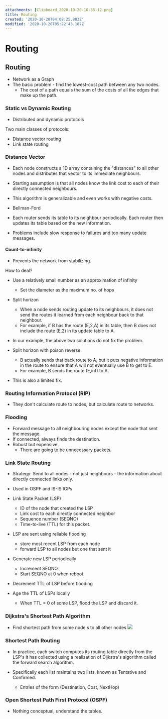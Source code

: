 ```yaml
---
attachments: [Clipboard_2020-10-20-10-35-12.png]
title: Routing
created: '2020-10-20T04:08:25.883Z'
modified: '2020-10-20T05:22:43.187Z'
---
```


# Routing

## Routing
- Network as a Graph
- The basic problem - find the lowest-cost path between any two nodes.
  - The cost of a path equals the sum of the costs of all the edges that make up the path.

### Static vs Dynamic Routing
- Distributed and dynamic protocols

Two main classes of protocols:
- Distance vector routing
- Link state routing

### Distance Vector
- Each node constructs a 1D array containing the "distances" to all other nodes and distributes that vector to its immediate neighbours.
- Starting assumption is that all nodes know the link cost to each of their directly connected neighbours.

- This algorithm is generalizable and even works with negative costs.

- Bellman-Ford
- Each router sends its table to its neighbour periodically. Each router then updates its table based on the new information.
- Problems include slow response to failures and too many update messages.

#### Count-to-infinity
- Prevents the network from stabilizing.

How to deal?
- Use a relatively small number as an approximation of infinity
  - Set the diameter as the maximum no. of hops

- Split horizon
  - When a node sends routing update to its neighbours, it does not send the routes it learned from each neighbour back to that neighbour.
  - For example, if B has the route (E,2,A) in its table, then B does  not include the route (E,2) in its update table to A.

- In our example, the above two solutions do not fix the problem.

- Split horizon with poison reverse.
  - B actually sends that back route to A, but it puts negative information in the route to ensure that A will not eventually use B to get to E.
  - For example, B sends the route (E,inf) to A.

- This is also a limited fix.

### Routing Information Protocol (RIP)
- They don't calculate route to nodes, but calculate route to networks.

### Flooding
- Forward message to all neighbouring nodes except the node that sent the message.
- If connected, always finds the destination.
- Robust but expensive.
  - There are going to be unnecessary packets.

### Link State Routing
- Strategy: Send to all nodes - not just neighbours - the information about directly connected links only.

- Used in OSPF and IS-IS IGPs

- Link State Packet (LSP)
  - ID of the node that created the LSP
  - Link cost to each directly connected neighbor
  - Sequence number (SEQNO)
  - Time-to-live (TTL) for this packet.

- LSP are sent using reliable flooding
  - store most recent LSP from each node
  - forward LSP to all nodes but one that sent it

- Generate new LSP periodically
  - Increment SEQNO
  - Start SEQNO at 0 when reboot
  
- Decrement TTL of LSP before flooding

- Age the TTL of LSPs locally
  - When TTL = 0 of some LSP, flood the LSP and discard it.

### Dijkstra's Shortest Path Algorithm
- Find shortest path from some node s to all other nodes
![](@attachment/Clipboard_2020-10-20-10-35-12.png)

### Shortest Path Routing
- In practice, each switch computes its routing table directly from the LSP's it has collected using a realization of Dijkstra's algorithm called the forward search algorithm.

- Specifically each list maintains two lists, known as Tentative and Confirmed.
  - Entries of the form (Destination, Cost, NextHop)

### Open Shortest Path First Protocol (OSPF)
- Nothing conceptual, understand the tables.

